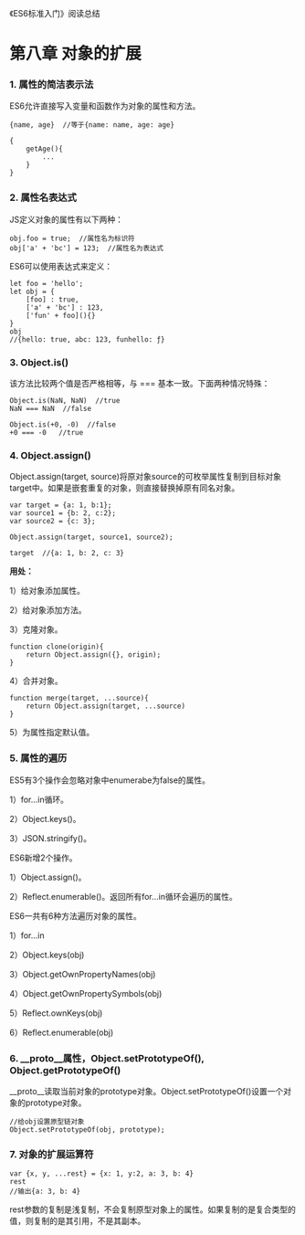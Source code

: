 《ES6标准入门》阅读总结

# 第八章 对象的扩展

### 1. 属性的简洁表示法

ES6允许直接写入变量和函数作为对象的属性和方法。

```
{name, age}  //等于{name: name, age: age}

{
    getAge(){
        ...
    }
}
```

### 2. 属性名表达式

JS定义对象的属性有以下两种： 

```
obj.foo = true;  //属性名为标识符
obj['a' + 'bc'] = 123;  //属性名为表达式
```

ES6可以使用表达式来定义：

```
let foo = 'hello';
let obj = {
    [foo] : true,
    ['a' + 'bc'] : 123,
    ['fun' + foo](){}
}
obj  
//{hello: true, abc: 123, funhello: ƒ}
```

### 3. Object.is()

该方法比较两个值是否严格相等，与 === 基本一致。下面两种情况特殊：

```
Object.is(NaN, NaN)  //true
NaN === NaN  //false

Object.is(+0, -0)  //false
+0 === -0   //true
```

### 4. Object.assign()

Object.assign(target, source)将原对象source的可枚举属性复制到目标对象target中。如果是嵌套重复的对象，则直接替换掉原有同名对象。

```
var target = {a: 1, b:1};
var source1 = {b: 2, c:2};
var source2 = {c: 3};

Object.assign(target, source1, source2);

target  //{a: 1, b: 2, c: 3}
```

**用处：**

1）给对象添加属性。

2）给对象添加方法。

3）克隆对象。

```
function clone(origin){
    return Object.assign({}, origin);
}
```

4）合并对象。

```
function merge(target, ...source){
    return Object.assign(target, ...source)
}
```

5）为属性指定默认值。

### 5. 属性的遍历

ES5有3个操作会忽略对象中enumerabe为false的属性。

1）for...in循环。

2）Object.keys()。

3）JSON.stringify()。

ES6新增2个操作。

1）Object.assign()。

2）Reflect.enumerable()。返回所有for...in循环会遍历的属性。

ES6一共有6种方法遍历对象的属性。

1）for...in

2）Object.keys(obj)

3）Object.getOwnPropertyNames(obj)

4）Object.getOwnPropertySymbols(obj)

5）Reflect.ownKeys(obj)

6）Reflect.enumerable(obj)

### 6. __proto__属性，Object.setPrototypeOf(), Object.getPrototypeOf()

__proto__读取当前对象的prototype对象。Object.setPrototypeOf()设置一个对象的prototype对象。

```
//给obj设置原型链对象
Object.setPrototypeOf(obj, prototype);
```

### 7. 对象的扩展运算符

```
var {x, y, ...rest} = {x: 1, y:2, a: 3, b: 4}
rest
//输出{a: 3, b: 4}
```

rest参数的复制是浅复制，不会复制原型对象上的属性。如果复制的是复合类型的值，则复制的是其引用，不是其副本。




